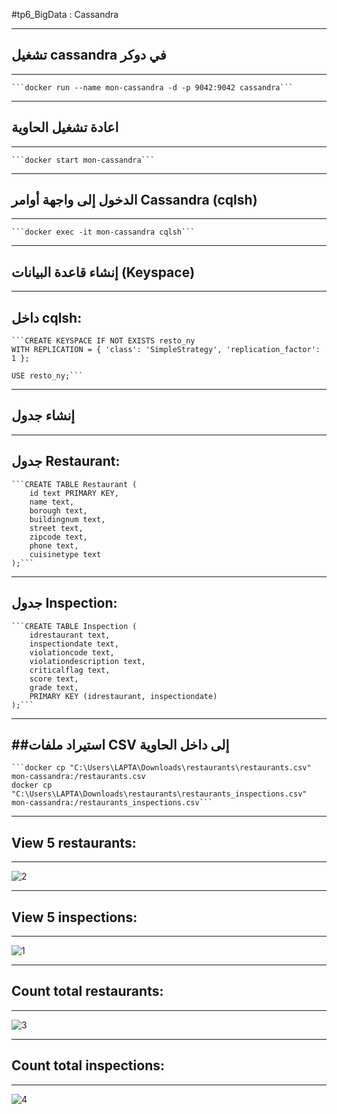#tp6_BigData : Cassandra

----------
## تشغيل cassandra في دوكر 
----------
<pre><code>```docker run --name mon-cassandra -d -p 9042:9042 cassandra```</code></pre>
------------------
## اعادة تشغيل الحاوية
----------------
<pre><code>```docker start mon-cassandra```</code></pre>
-----------------
## الدخول إلى واجهة أوامر Cassandra (cqlsh)
-------------
<pre><code>```docker exec -it mon-cassandra cqlsh```</code></pre>
----------------
## إنشاء قاعدة البيانات (Keyspace)
--------------
داخل cqlsh:
----------
<pre><code>```CREATE KEYSPACE IF NOT EXISTS resto_ny 
WITH REPLICATION = { 'class': 'SimpleStrategy', 'replication_factor': 1 };

USE resto_ny;```</code></pre>
-----------------
## إنشاء جدول 
-----------
جدول Restaurant:
------------
<pre><code>```CREATE TABLE Restaurant (
    id text PRIMARY KEY,
    name text,
    borough text,
    buildingnum text,
    street text,
    zipcode text,
    phone text,
    cuisinetype text
);```</code></pre>
--------------
جدول Inspection:
-------------
<pre><code>```CREATE TABLE Inspection (
    idrestaurant text,
    inspectiondate text,
    violationcode text,
    violationdescription text,
    criticalflag text,
    score text,
    grade text,
    PRIMARY KEY (idrestaurant, inspectiondate)
);```</code></pre>
----------------
##استيراد ملفات CSV إلى داخل الحاوية
-------------
<pre><code>```docker cp "C:\Users\LAPTA\Downloads\restaurants\restaurants.csv" mon-cassandra:/restaurants.csv
docker cp "C:\Users\LAPTA\Downloads\restaurants\restaurants_inspections.csv" mon-cassandra:/restaurants_inspections.csv```</code></pre>
--------------
## View 5 restaurants:
---------------
![2](https://github.com/user-attachments/assets/693f9d0a-a97f-4d71-bc06-b5b88d991537)

-------------
## View 5 inspections:
--------------
![1](https://github.com/user-attachments/assets/8b1b095e-eed9-4a0c-9514-90002c5f18ea)

------------
## Count total restaurants:
-----------
![3](https://github.com/user-attachments/assets/ecce3086-c38c-46a4-a566-b42ce5ba5891)

-------------
## Count total inspections:
-------------
![4](https://github.com/user-attachments/assets/3aa5a906-18af-4810-955e-bd9c0cfb0a33)

